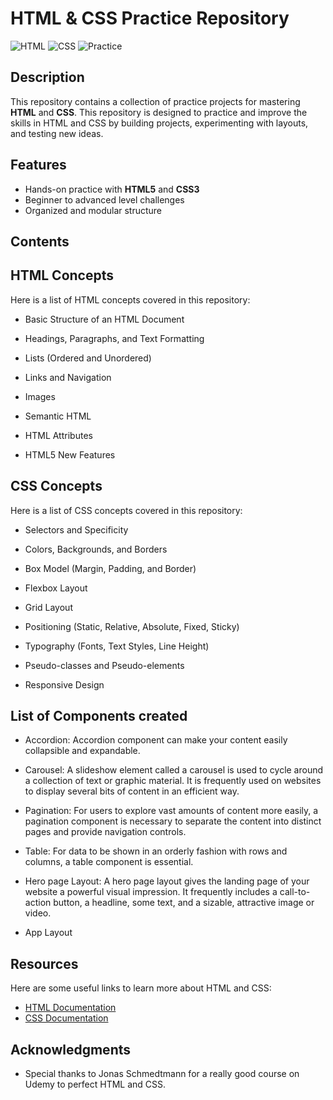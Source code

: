 # HTML & CSS Practice Repository

![HTML](https://img.shields.io/badge/HTML-5-orange?style=for-the-badge&logo=html5&logoColor=white)
![CSS](https://img.shields.io/badge/CSS-3-blue?style=for-the-badge&logo=css3&logoColor=white)
![Practice](https://img.shields.io/badge/Practice-Project-green?style=for-the-badge&logo=codeigniter&logoColor=white)

## Description

This repository contains a collection of practice projects for mastering **HTML** and **CSS**.
This repository is designed to practice and improve the skills in HTML and CSS by building projects, experimenting with layouts, and testing new ideas.

## Features

- Hands-on practice with **HTML5** and **CSS3**
- Beginner to advanced level challenges
- Organized and modular structure

## Contents

## HTML Concepts

Here is a list of HTML concepts covered in this repository:

- Basic Structure of an HTML Document

- Headings, Paragraphs, and Text Formatting

- Lists (Ordered and Unordered)

- Links and Navigation

- Images
- Semantic HTML

- HTML Attributes

- HTML5 New Features

## CSS Concepts

Here is a list of CSS concepts covered in this repository:

- Selectors and Specificity

- Colors, Backgrounds, and Borders

- Box Model (Margin, Padding, and Border)

- Flexbox Layout

- Grid Layout

- Positioning (Static, Relative, Absolute, Fixed, Sticky)

- Typography (Fonts, Text Styles, Line Height)

- Pseudo-classes and Pseudo-elements

- Responsive Design

## List of Components created

- Accordion: Accordion component can make your content easily collapsible and expandable.

- Carousel: A slideshow element called a carousel is used to cycle around a collection of text or graphic material. It is frequently used on websites to display several bits of content in an efficient way.

- Pagination: For users to explore vast amounts of content more easily, a pagination component is necessary to separate the content into distinct pages and provide navigation controls.

- Table: For data to be shown in an orderly fashion with rows and columns, a table component is essential.

- Hero page Layout: A hero page layout gives the landing page of your website a powerful visual impression. It frequently includes a call-to-action button, a headline, some text, and a sizable, attractive image or video.

- App Layout

## Resources

Here are some useful links to learn more about HTML and CSS:

- [HTML Documentation](https://developer.mozilla.org/en-US/docs/Web/HTML)
- [CSS Documentation](https://developer.mozilla.org/en-US/docs/Web/CSS)

## Acknowledgments

- Special thanks to Jonas Schmedtmann for a really good course on Udemy to perfect HTML and CSS.
